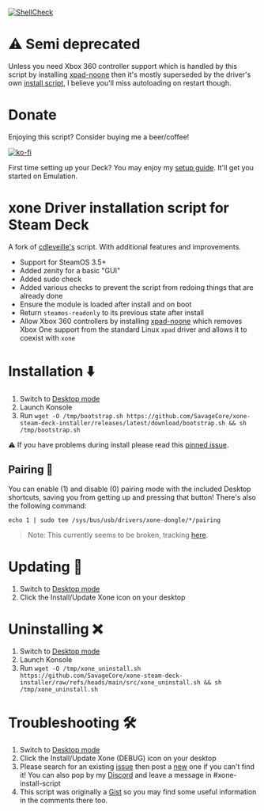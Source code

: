 [![ShellCheck](https://github.com/SavageCore/xone-steam-deck-installer/workflows/ShellCheck/badge.svg)](https://github.com/SavageCore/xone-steam-deck-installer/actions/workflows/test.yml)

# ⚠️ Semi deprecated

Unless you need Xbox 360 controller support which is handled by this script by installing [xpad-noone](https://github.com/forkymcforkface/xpad-noone) then it's mostly superseded by the driver's own [install script](https://github.com/dlundqvist/xone#steam-decksteamos), I believe you'll miss autoloading on restart though.

# Donate

Enjoying this script? Consider buying me a beer/coffee!

[![ko-fi](https://ko-fi.com/img/githubbutton_sm.svg)](https://ko-fi.com/E1E6P7VIQ)

First time setting up your Deck? You may enjoy my [setup guide](https://gist.github.com/SavageCore/eeb8b6ba032c0865e5c2a9eb8e073ab5). It'll get you started on Emulation.

# xone Driver installation script for Steam Deck

A fork of [cdleveille's](https://gist.github.com/cdleveille/e84c235c6e8c17042d35a7c0d92cdc96) script. With additional features and improvements.

- Support for SteamOS 3.5+
- Added zenity for a basic "GUI"
- Added sudo check
- Added various checks to prevent the script from redoing things that are already done
- Ensure the module is loaded after install and on boot
- Return `steamos-readonly` to its previous state after install
- Allow Xbox 360 controllers by installing [xpad-noone](https://github.com/forkymcforkface/xpad-noone) which removes Xbox One support from the standard Linux `xpad` driver and allows it to coexist with `xone`

# Installation ⬇️

1. Switch to [Desktop mode](https://help.steampowered.com/en/faqs/view/671A-4453-E8D2-323C)
2. Launch Konsole
3. Run `wget -O /tmp/bootstrap.sh https://github.com/SavageCore/xone-steam-deck-installer/releases/latest/download/bootstrap.sh && sh /tmp/bootstrap.sh`

⚠️ If you have problems during install please read this [pinned issue](https://github.com/SavageCore/xone-steam-deck-installer/issues/1).

## Pairing 👫

You can enable (1) and disable (0) pairing mode with the included Desktop shortcuts, saving you from getting up and pressing that button! There's also the following command:

`echo 1 | sudo tee /sys/bus/usb/drivers/xone-dongle/*/pairing`

> Note: This currently seems to be broken, tracking [here](https://github.com/dlundqvist/xone/issues/111).

# Updating 🔄

1. Switch to [Desktop mode](https://help.steampowered.com/en/faqs/view/671A-4453-E8D2-323C)
2. Click the Install/Update Xone icon on your desktop

# Uninstalling ❌

1. Switch to [Desktop mode](https://help.steampowered.com/en/faqs/view/671A-4453-E8D2-323C)
2. Launch Konsole
3. Run `wget -O /tmp/xone_uninstall.sh https://github.com/SavageCore/xone-steam-deck-installer/raw/refs/heads/main/src/xone_uninstall.sh && sh /tmp/xone_uninstall.sh`

# Troubleshooting 🛠️

1. Switch to [Desktop mode](https://help.steampowered.com/en/faqs/view/671A-4453-E8D2-323C)
2. Click the Install/Update Xone (DEBUG) icon on your desktop
3. Please search for an existing [issue](https://github.com/SavageCore/xone-steam-deck-installer/issues) then post a [new](https://github.com/SavageCore/xone-steam-deck-installer/issues/new) one if you can't find it! You can also pop by my [Discord](https://discord.gg/MxMFhsKrZd) and leave a message in #xone-install-script
4. This script was originally a [Gist](https://gist.github.com/SavageCore/263a3413532bc181c9bb215c8fe6c30d) so you may find some useful information in the comments there too.
